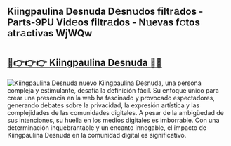 ## Kiingpaulina Desnuda D𝚎sn𝚞dos filtr𝚊dos - Parts-9PU Vid𝚎os filtr𝚊dos - N𝚞evas f𝚘tos atr𝚊ctivas WjWQw

# <h2><a href="http://mb08ma.tromn.icu/?c=Kiingpaulina+Desnuda">🔗👉👉👉 Kiingpaulina Desnuda 🔗🔗</a></h2>

[![Kiingpaulina Desnuda nuevo](https://i.imgur.com/pEAQMta.gif)](http://mb08ma.tromn.icu/?c=Kiingpaulina+Desnuda)
Kiingpaulina Desnuda, una persona compleja y estimulante, desafía la definición fácil. Su enfoque único para crear una presencia en la web ha fascinado y provocado espectadores, generando debates sobre la privacidad, la expresión artística y las complejidades de las comunidades digitales. A pesar de la ambigüedad de sus intenciones, su huella en los medios digitales es imborrable. Con una determinación inquebrantable y un encanto innegable, el impacto de Kiingpaulina Desnuda en la comunidad digital es significativo.
